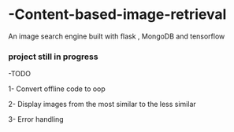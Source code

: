 # -Content-based-image-retrieval
An image search engine built with flask , MongoDB and tensorflow

### project still in progress
-TODO

1- Convert offline code to oop

2- Display images from the most similar to the less similar

3- Error handling
